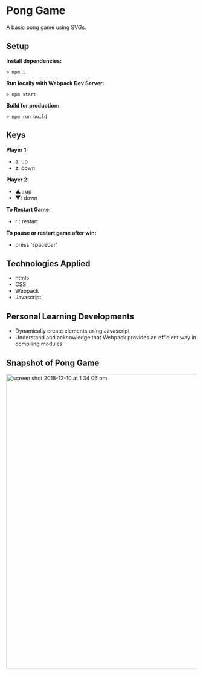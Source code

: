 # Pong Game

A basic pong game using SVGs.

## Setup

**Install dependencies:**

`> npm i`

**Run locally with Webpack Dev Server:**

`> npm start`

**Build for production:**

`> npm run build`

## Keys

**Player 1:**
* a: up
* z: down

**Player 2:**
* ▲ : up
* ▼: down


**To Restart Game:**
* r : restart

**To pause or restart game after win:**
*  press 'spacebar' 

## Technologies Applied 

* html5
* CSS
* Webpack
* Javascript


## Personal Learning Developments 

* Dynamically create elements using Javascript
* Understand and acknowledge that Webpack provides an efficient way in compiling modules

## Snapshot of Pong Game 
 
<img width="779" alt="screen shot 2018-12-10 at 1 34 06 pm" src="https://user-images.githubusercontent.com/43800526/49763106-9922ac80-fc80-11e8-91e3-9035121aed88.png">
